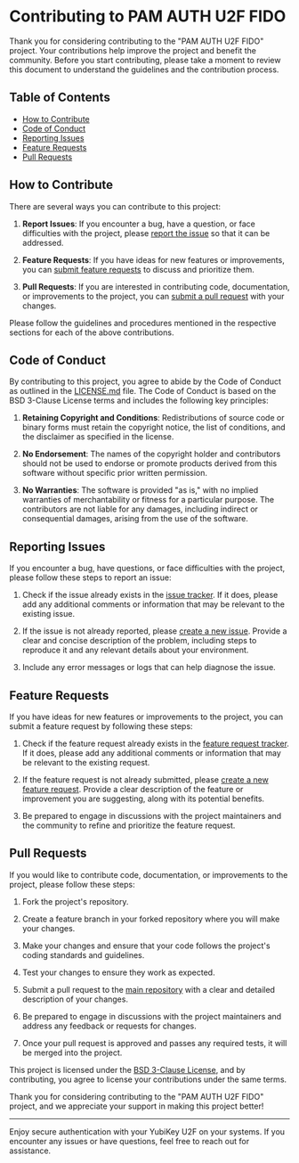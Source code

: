 # Contributing to PAM AUTH U2F FIDO

Thank you for considering contributing to the "PAM AUTH U2F FIDO" project. Your contributions help improve the project and benefit the community. Before you start contributing, please take a moment to review this document to understand the guidelines and the contribution process.

## Table of Contents
- [How to Contribute](#how-to-contribute)
- [Code of Conduct](#code-of-conduct)
- [Reporting Issues](#reporting-issues)
- [Feature Requests](#feature-requests)
- [Pull Requests](#pull-requests)

## How to Contribute

There are several ways you can contribute to this project:

1. **Report Issues**: If you encounter a bug, have a question, or face difficulties with the project, please [report the issue](#reporting-issues) so that it can be addressed.

2. **Feature Requests**: If you have ideas for new features or improvements, you can [submit feature requests](#feature-requests) to discuss and prioritize them.

3. **Pull Requests**: If you are interested in contributing code, documentation, or improvements to the project, you can [submit a pull request](#pull-requests) with your changes.

Please follow the guidelines and procedures mentioned in the respective sections for each of the above contributions.

## Code of Conduct

By contributing to this project, you agree to abide by the Code of Conduct as outlined in the [LICENSE.md](LICENSE.md) file. The Code of Conduct is based on the BSD 3-Clause License terms and includes the following key principles:

1. **Retaining Copyright and Conditions**: Redistributions of source code or binary forms must retain the copyright notice, the list of conditions, and the disclaimer as specified in the license.

2. **No Endorsement**: The names of the copyright holder and contributors should not be used to endorse or promote products derived from this software without specific prior written permission.

3. **No Warranties**: The software is provided "as is," with no implied warranties of merchantability or fitness for a particular purpose. The contributors are not liable for any damages, including indirect or consequential damages, arising from the use of the software.

## Reporting Issues

If you encounter a bug, have questions, or face difficulties with the project, please follow these steps to report an issue:

1. Check if the issue already exists in the [issue tracker](https://github.com/0x07cb/setup_libpam_yubico_u2f_fido/issues). If it does, please add any additional comments or information that may be relevant to the existing issue.

2. If the issue is not already reported, please [create a new issue](https://github.com/0x07cb/setup_libpam_yubico_u2f_fido/issues/new). Provide a clear and concise description of the problem, including steps to reproduce it and any relevant details about your environment.

3. Include any error messages or logs that can help diagnose the issue.

## Feature Requests

If you have ideas for new features or improvements to the project, you can submit a feature request by following these steps:

1. Check if the feature request already exists in the [feature request tracker](https://github.com/0x07cb/setup_libpam_yubico_u2f_fido/issues). If it does, please add any additional comments or information that may be relevant to the existing request.

2. If the feature request is not already submitted, please [create a new feature request](https://github.com/0x07cb/setup_libpam_yubico_u2f_fido/issues/new?template=feature_request.md). Provide a clear description of the feature or improvement you are suggesting, along with its potential benefits.

3. Be prepared to engage in discussions with the project maintainers and the community to refine and prioritize the feature request.

## Pull Requests

If you would like to contribute code, documentation, or improvements to the project, please follow these steps:

1. Fork the project's repository.

2. Create a feature branch in your forked repository where you will make your changes.

3. Make your changes and ensure that your code follows the project's coding standards and guidelines.

4. Test your changes to ensure they work as expected.

5. Submit a pull request to the [main repository](https://github.com/0x07cb/setup_libpam_yubico_u2f_fido/pulls) with a clear and detailed description of your changes.

6. Be prepared to engage in discussions with the project maintainers and address any feedback or requests for changes.

7. Once your pull request is approved and passes any required tests, it will be merged into the project.

This project is licensed under the [BSD 3-Clause License](LICENSE), and by contributing, you agree to license your contributions under the same terms.

Thank you for considering contributing to the "PAM AUTH U2F FIDO" project, and we appreciate your support in making this project better!

---
Enjoy secure authentication with your YubiKey U2F on your systems. If you encounter any issues or have questions, feel free to reach out for assistance.
